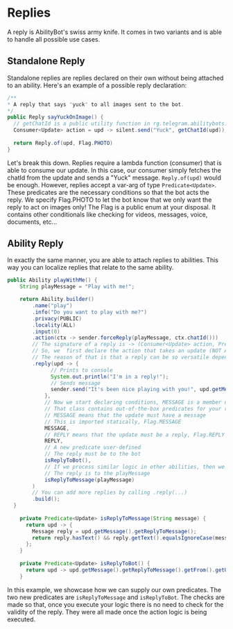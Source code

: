 # Replies

A reply is AbilityBot's swiss army knife. It comes in two variants and is able to handle all possible use cases.

## Standalone Reply
Standalone replies are replies declared on their own without being attached to an ability. Here's an example of a possible reply declaration:
```java
/**
* A reply that says "yuck" to all images sent to the bot.
*/
public Reply sayYuckOnImage() {
  // getChatId is a public utility function in rg.telegram.abilitybots.api.util.AbilityUtils
  Consumer<Update> action = upd -> silent.send("Yuck", getChatId(upd)); 
  
  return Reply.of(upd, Flag.PHOTO)
}
```

Let's break this down. Replies require a lambda function (consumer) that is able to consume our update. In this case, our consumer simply fetches the chatId
from the update and sends a "Yuck" message. `Reply.of(upd)` would be enough. However, replies accept a var-arg of type `Predicate<Update>`. These predicates are the necessary conditions so that the bot acts the reply. We specify Flag.PHOTO to let the bot know
 that we only want the reply to act on images only! The Flag is a public enum at your disposal. It contains other conditionals like checking for videos, messages, voice, documents, etc...
 
## Ability Reply
In exactly the same manner, you are able to attach replies to abilities. This way you can localize replies that relate to the same ability.
```java
public Ability playWithMe() {
    String playMessage = "Play with me!";

    return Ability.builder()
        .name("play")
        .info("Do you want to play with me?")
        .privacy(PUBLIC)
        .locality(ALL)
        .input(0)
        .action(ctx -> sender.forceReply(playMessage, ctx.chatId()))
        // The signature of a reply is -> (Consumer<Update> action, Predicate<Update>... conditions)
        // So, we  first declare the action that takes an update (NOT A MESSAGECONTEXT) like the action above
        // The reason of that is that a reply can be so versatile depending on the message, context becomes an inefficient wrapping
        .reply(upd -> {
              // Prints to console
              System.out.println("I'm in a reply!");
              // Sends message
              sender.send("It's been nice playing with you!", upd.getMessage().getChatId());
            },
            // Now we start declaring conditions, MESSAGE is a member of the enum Flag class
            // That class contains out-of-the-box predicates for your replies!
            // MESSAGE means that the update must have a message
            // This is imported statically, Flag.MESSAGE
            MESSAGE,
            // REPLY means that the update must be a reply, Flag.REPLY
            REPLY,
            // A new predicate user-defined
            // The reply must be to the bot
            isReplyToBot(),
            // If we process similar logic in other abilities, then we have to make this reply specific to this message
            // The reply is to the playMessage
            isReplyToMessage(playMessage)
        )
        // You can add more replies by calling .reply(...)
        .build();
  }
  
    private Predicate<Update> isReplyToMessage(String message) {
      return upd -> {
        Message reply = upd.getMessage().getReplyToMessage();
        return reply.hasText() && reply.getText().equalsIgnoreCase(message);
      };
    }
  
    private Predicate<Update> isReplyToBot() {
      return upd -> upd.getMessage().getReplyToMessage().getFrom().getUserName().equalsIgnoreCase(getBotUsername());
    }
```

In this example, we showcase how we can supply our own predicates. The two new predicates are `isReplyToMessage` and `isReplyToBot`. 
The checks are made so that, once you execute your logic there is no need to check for the validity of the reply.
They were all made once the action logic is being executed.